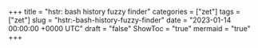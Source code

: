 +++
title = "hstr: bash history fuzzy finder"
categories = ["zet"]
tags = ["zet"]
slug = "hstr:-bash-history-fuzzy-finder"
date = "2023-01-14 00:00:00 +0000 UTC"
draft = "false"
ShowToc = "true"
mermaid = "true"
+++

